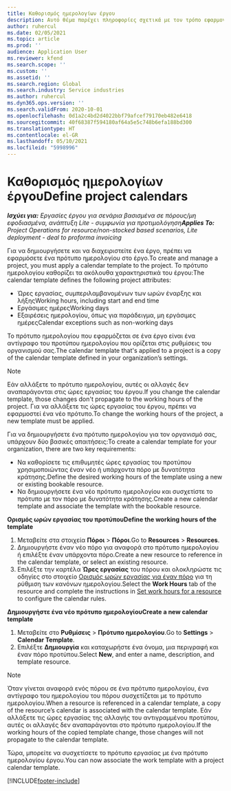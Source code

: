 ```yaml
---
title: Καθορισμός ημερολογίων έργου
description: Αυτό θέμα παρέχει πληροφορίες σχετικά με τον τρόπο εφαρμογής ενός προτύπου ημερολογίου σε ένα έργο, για την παρακολούθηση του χρονοδιαγράμματος του έργου.
author: ruhercul
ms.date: 02/05/2021
ms.topic: article
ms.prod: ''
audience: Application User
ms.reviewer: kfend
ms.search.scope: ''
ms.custom: ''
ms.assetid: ''
ms.search.region: Global
ms.search.industry: Service industries
ms.author: ruhercul
ms.dyn365.ops.version: ''
ms.search.validFrom: 2020-10-01
ms.openlocfilehash: 0d1a2c4bd2d4022bbf79afcef79170eb482e6418
ms.sourcegitcommit: 40f68387f594180af64a5e5c748b6efa188bd300
ms.translationtype: HT
ms.contentlocale: el-GR
ms.lasthandoff: 05/10/2021
ms.locfileid: "5998996"
---
```

# <a name="define-project-calendars"></a><span data-ttu-id="a0ba5-103">Καθορισμός ημερολογίων έργου</span><span class="sxs-lookup"><span data-stu-id="a0ba5-103">Define project calendars</span></span>

<span data-ttu-id="a0ba5-104">_**Ισχύει για:** Εργασίες έργου για σενάρια βασισμένα σε πόρους/μη εφοδιασμένα, ανάπτυξη Lite - συμφωνία για προτιμολόγηση_</span><span class="sxs-lookup"><span data-stu-id="a0ba5-104">_**Applies To:** Project Operations for resource/non-stocked based scenarios, Lite deployment - deal to proforma invoicing_</span></span>

<span data-ttu-id="a0ba5-105">Για να δημιουργήσετε και να διαχειριστείτε ένα έργο, πρέπει να εφαρμόσετε ένα πρότυπο ημερολογίου στο έργο.</span><span class="sxs-lookup"><span data-stu-id="a0ba5-105">To create and manage a project, you must apply a calendar template to the project.</span></span> <span data-ttu-id="a0ba5-106">Το πρότυπο ημερολογίου καθορίζει τα ακόλουθα χαρακτηριστικά του έργου:</span><span class="sxs-lookup"><span data-stu-id="a0ba5-106">The calendar template defines the following project attributes:</span></span>

- <span data-ttu-id="a0ba5-107">Ώρες εργασίας, συμπεριλαμβανομένων των ωρών έναρξης και λήξης</span><span class="sxs-lookup"><span data-stu-id="a0ba5-107">Working hours, including start and end time</span></span>
- <span data-ttu-id="a0ba5-108">Εργάσιμες ημέρες</span><span class="sxs-lookup"><span data-stu-id="a0ba5-108">Working days</span></span>
- <span data-ttu-id="a0ba5-109">Εξαιρέσεις ημερολογίου, όπως για παράδειγμα, μη εργάσιμες ημέρες</span><span class="sxs-lookup"><span data-stu-id="a0ba5-109">Calendar exceptions such as non-working days</span></span>

<span data-ttu-id="a0ba5-110">Το πρότυπο ημερολογίου που εφαρμόζεται σε ένα έργο είναι ένα αντίγραφο του προτύπου ημερολογίου που ορίζεται στις ρυθμίσεις του οργανισμού σας.</span><span class="sxs-lookup"><span data-stu-id="a0ba5-110">The calendar template that's applied to a project is a copy of the calendar template defined in your organization’s settings.</span></span>

> [!NOTE]
> <span data-ttu-id="a0ba5-111">Εάν αλλάξετε το πρότυπο ημερολογίου, αυτές οι αλλαγές δεν αναπαράγονται στις ώρες εργασίας του έργου.</span><span class="sxs-lookup"><span data-stu-id="a0ba5-111">If you change the calendar template, those changes don't propagate to the working hours of the project.</span></span> <span data-ttu-id="a0ba5-112">Για να αλλάξετε τις ώρες εργασίας του έργου, πρέπει να εφαρμοστεί ένα νέο πρότυπο.</span><span class="sxs-lookup"><span data-stu-id="a0ba5-112">To change the working hours of the project, a new template must be applied.</span></span>

<span data-ttu-id="a0ba5-113">Για να δημιουργήσετε ένα πρότυπο ημερολογίου για τον οργανισμό σας, υπάρχουν δύο βασικές απαιτήσεις:</span><span class="sxs-lookup"><span data-stu-id="a0ba5-113">To create a calendar template for your organization, there are two key requirements:</span></span>

- <span data-ttu-id="a0ba5-114">Να καθορίσετε τις επιθυμητές ώρες εργασίας του προτύπου χρησιμοποιώντας έναν νέο ή υπάρχοντα πόρο με δυνατότητα κράτησης.</span><span class="sxs-lookup"><span data-stu-id="a0ba5-114">Define the desired working hours of the template using a new or existing bookable resource.</span></span>
- <span data-ttu-id="a0ba5-115">Να δημιουργήσετε ένα νέο πρότυπο ημερολογίου και συσχετίστε το πρότυπο με τον πόρο με δυνατότητα κράτησης.</span><span class="sxs-lookup"><span data-stu-id="a0ba5-115">Create a new calendar template and associate the template with the bookable resource.</span></span>

<span data-ttu-id="a0ba5-116">**Ορισμός ωρών εργασίας του προτύπου**</span><span class="sxs-lookup"><span data-stu-id="a0ba5-116">**Define the working hours of the template**</span></span>

1. <span data-ttu-id="a0ba5-117">Μεταβείτε στα στοιχεία **Πόροι** \> **Πόροι**.</span><span class="sxs-lookup"><span data-stu-id="a0ba5-117">Go to **Resources** \> **Resources**.</span></span>
2. <span data-ttu-id="a0ba5-118">Δημιουργήστε έναν νέο πόρο για αναφορά στο πρότυπο ημερολογίου ή επιλέξτε έναν υπάρχοντα πόρο.</span><span class="sxs-lookup"><span data-stu-id="a0ba5-118">Create a new resource to reference in the calendar template, or select an existing resource.</span></span>
3. <span data-ttu-id="a0ba5-119">Επιλέξτε την καρτέλα **Ώρες εργασίας** του πόρου και ολοκληρώστε τις οδηγίες στο στοιχείο [Ορισμός ωρών εργασίας για έναν πόρο](/dynamics365/field-service/set-work-hours-resource.md) για τη ρύθμιση των κανόνων ημερολογίου.</span><span class="sxs-lookup"><span data-stu-id="a0ba5-119">Select the **Work Hours** tab of the resource and complete the instructions in [Set work hours for a resource](/dynamics365/field-service/set-work-hours-resource.md) to configure the calendar rules.</span></span>

<span data-ttu-id="a0ba5-120">**Δημιουργήστε ένα νέο πρότυπο ημερολογίου**</span><span class="sxs-lookup"><span data-stu-id="a0ba5-120">**Create a new calendar template**</span></span>

1. <span data-ttu-id="a0ba5-121">Μεταβείτε στο **Ρυθμίσεις** \> **Πρότυπο ημερολογίου**.</span><span class="sxs-lookup"><span data-stu-id="a0ba5-121">Go to **Settings** \> **Calendar Template**.</span></span>
2. <span data-ttu-id="a0ba5-122">Επιλέξτε **Δημιουργία** και καταχωρήστε ένα όνομα, μια περιγραφή και έναν πόρο προτύπου.</span><span class="sxs-lookup"><span data-stu-id="a0ba5-122">Select **New**, and enter a name, description, and template resource.</span></span>

> [!NOTE]
> <span data-ttu-id="a0ba5-123">Όταν γίνεται αναφορά ενός πόρου σε ένα πρότυπο ημερολογίου, ένα αντίγραφο του ημερολογίου του πόρου συσχετίζεται με το πρότυπο ημερολογίου.</span><span class="sxs-lookup"><span data-stu-id="a0ba5-123">When a resource is referenced in a calendar template, a copy of the resource’s calendar is associated with the calendar template.</span></span> <span data-ttu-id="a0ba5-124">Εάν αλλάξετε τις ώρες εργασίας της αλλαγής του αντιγραμμένου προτύπου, αυτές οι αλλαγές δεν αναπαράγονται στο πρότυπο ημερολογίου.</span><span class="sxs-lookup"><span data-stu-id="a0ba5-124">If the working hours of the copied template change, those changes will not propagate to the calendar template.</span></span>

<span data-ttu-id="a0ba5-125">Τώρα, μπορείτε να συσχετίσετε το πρότυπο εργασίας με ένα πρότυπο ημερολογίου έργου.</span><span class="sxs-lookup"><span data-stu-id="a0ba5-125">You can now associate the work template with a project calendar template.</span></span>


[!INCLUDE[footer-include](../includes/footer-banner.md)]

